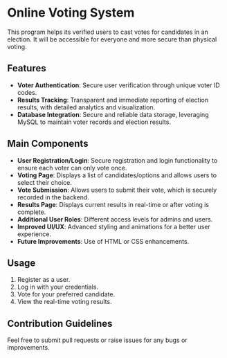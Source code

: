 # Online Voting System

This program helps its verified users to cast votes for candidates in an election. It will be accessible for everyone and more secure than physical voting.

## Features
- **Voter Authentication**: Secure user verification through unique voter ID codes.
- **Results Tracking**: Transparent and immediate reporting of election results, with detailed analytics and visualization.
- **Database Integration**: Secure and reliable data storage, leveraging MySQL to maintain voter records and election results.

## Main Components
- **User Registration/Login**: Secure registration and login functionality to ensure each voter can only vote once.
- **Voting Page**: Displays a list of candidates/options and allows users to select their choice.
- **Vote Submission**: Allows users to submit their vote, which is securely recorded in the backend.
- **Results Page**: Displays current results in real-time or after voting is complete.
- **Additional User Roles**: Different access levels for admins and users.
- **Improved UI/UX**: Advanced styling and animations for a better user experience.
- **Future Improvements**: Use of HTML or CSS enhancements.

## Usage
1. Register as a user.
2. Log in with your credentials.
3. Vote for your preferred candidate.
4. View the real-time voting results.

## Contribution Guidelines
Feel free to submit pull requests or raise issues for any bugs or improvements.

